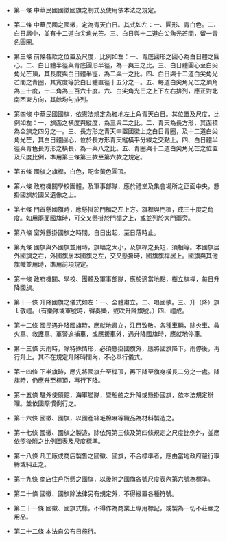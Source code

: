* 第一條 中華民國國徽國旗之制式及使用依本法之規定。

* 第二條 中華民國之國徽，定為青天白日。其式如左：一、圓形、青白色。二、白日居中，並有十二道白尖角光芒。三、白日與十二道白尖角光芒間，留一青色圓圈。

* 第三條 前條各款之位置及尺度，比例如左：一、青底圓形之圓心為白日體之圓心。二、白日體半徑與青底圓形半徑，為一與三之比。三、白日體圓心至白尖角光芒頂，其長度與白日體半徑，為二與一之比。四、白日與十二道白尖角光芒間之青圈，其寬度等於白日體直徑十五分之一。五、每道白尖角光芒之頂角為三十度，十二角為三百六十度。六、白尖角光芒之上下左右排列，應正對北南西東方向，其餘均勻排列。

* 第四條 中華民國國旗，依憲法規定為紅地左上角青天白日。其位置及尺度，比例如左：一、旗面之橫度與縱度，為三與二之比。二、青天為長方形，其面積為全旗之四分之一。三、長方形之青天中置國徽上之白日青圈，及十二道白尖角光芒，其白日體圓心，位於長方形青天縱橫平分線之交點上。四、白日體半徑與青色長方形之橫長，為一與八之比。五、青圈與十二道白尖角光芒之位置及尺度比例，準用第三條第三款至第六款之規定。

* 第五條 國旗之旗桿，白色，配金黃色圓頂。

* 第六條 政府機關學校團體，及軍事部隊，應於禮堂及集會場所之正面中央，懸掛國旗於國父遺像之上。

* 第七條 門首懸國旗時，應懸掛於門楣之左上方。旗桿與門楣，成三十度之角度。如用兩面國旗時，可交叉懸掛於門楣之上，或並列於大門兩旁。

* 第八條 室外懸掛國旗之時間，自日出起，至日落時止。

* 第九條 國旗與外國旗並用時，旗幅之大小，及旗桿之長短，須相等。本國旗居外國旗之右，外國旗居本國旗之左，交叉懸掛時，國旗旗桿居上。國旗與其他旗幟並用時，準用前項規定。

* 第十條 政府機關、學校、團體及軍事部隊，應於適當地點，樹立旗桿，每日升降國旗。

* 第十一條 升降國旗之儀式如左：一、全體肅立。二、唱國歌。三、升（降）旗ｌ敬禮。（有樂隊或軍號時，得奏樂，或吹升降旗號。）四、禮成。

* 第十二條 國民遇升降國旗時，應就地肅立，注目致敬。各種車輛，除火車、救火車、救護車、軍警追捕車，或應援車外，遇升降國旗時，應就地停車。

* 第十三條 天雨時，除特殊情形，必須懸掛國旗外，應將國旗降下。雨停後，再行升上。其不在規定升降時間內，不必舉行儀式。

* 第十四條 下半旗時，應先將國旗升至桿頂，再下降至旗身橫長二分之一處。降旗時，仍應升至桿頂，再行下降。

* 第十五條 駐外使領館，海軍艦隊，暨船舶之升降或懸掛國旗，依本法規定辦理。並依國際慣例行之。

* 第十六條 國徽、國旗，以國產絲毛棉麻等織品為材料製造之。

* 第十七條 國徽、國旗之製造，除依照第三條及第四條規定之尺度比例外，並應依照後附之比例圖表及尺度標準。

* 第十八條 凡工廠或商店製售之國徽、國旗，不合標準者，應由當地政府嚴行取締或糾正之。

* 第十九條 商店住戶所懸之國旗，以後附之國旗各號尺度表內第六號為標準。

* 第二十條 國徽、國旗除法律另有規定外，不得綴置各種符號。

* 第二十一條 國徽、國旗式樣，不得作為商業上專用標記，或製為一切不莊嚴之用品。

* 第二十二條 本法自公布日施行。

